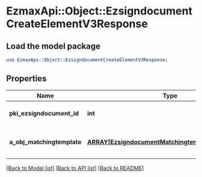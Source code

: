 # EzmaxApi::Object::EzsigndocumentCreateElementV3Response

## Load the model package
```perl
use EzmaxApi::Object::EzsigndocumentCreateElementV3Response;
```

## Properties
Name | Type | Description | Notes
------------ | ------------- | ------------- | -------------
**pki_ezsigndocument_id** | **int** | The unique ID of the Ezsigndocument | 
**a_obj_matchingtemplate** | [**ARRAY[EzsigndocumentMatchingtemplateV3Response]**](EzsigndocumentMatchingtemplateV3Response.md) | An array of possibly matching template. | 

[[Back to Model list]](../README.md#documentation-for-models) [[Back to API list]](../README.md#documentation-for-api-endpoints) [[Back to README]](../README.md)


